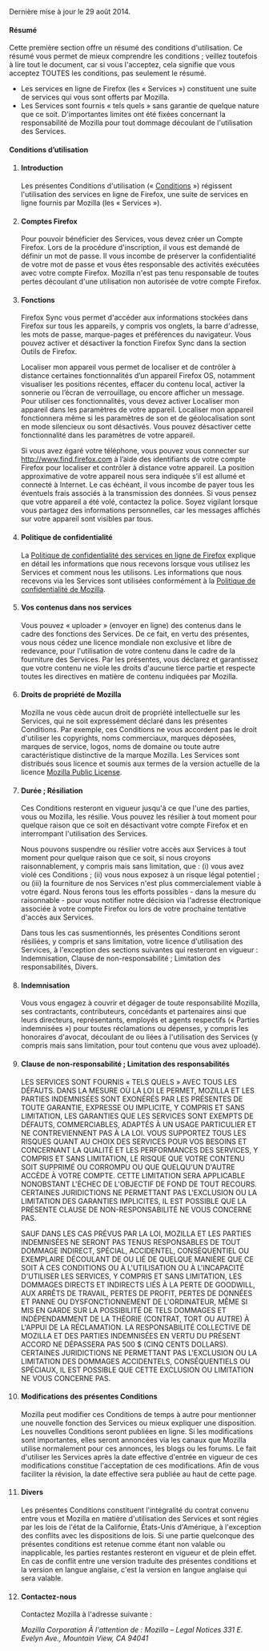 Dernière mise à jour le 29 août 2014.

#### Résumé

Cette première section offre un résumé des conditions d'utilisation. Ce résumé vous permet de mieux comprendre les conditions ; veillez toutefois à lire tout le document, car si vous l'acceptez, cela signifie que vous acceptez TOUTES les conditions, pas seulement le résumé.

- Les services en ligne de Firefox (les « Services ») constituent une suite de services qui vous sont offerts par Mozilla.
- Les Services sont fournis « tels quels » sans garantie de quelque nature que ce soit. D'importantes limites ont été fixées concernant la responsabilité de Mozilla pour tout dommage découlant de l'utilisation des Services.

#### Conditions d’utilisation

1. #### Introduction

    Les présentes Conditions d'utilisation (« <u>Conditions</u> ») régissent l'utilisation des services en ligne de Firefox, une suite de services en ligne fournis par Mozilla (les « Services »).

2. #### Comptes Firefox

    Pour pouvoir bénéficier des Services, vous devez créer un Compte Firefox. Lors de la procédure d'inscription, il vous est demandé de définir un mot de passe. Il vous incombe de préserver la confidentialité de votre mot de passe et vous êtes responsable des activités exécutées avec votre compte Firefox. Mozilla n'est pas tenu responsable de toutes pertes découlant d'une utilisation non autorisée de votre compte Firefox.

3. #### Fonctions

    Firefox Sync vous permet d'accéder aux informations stockées dans Firefox sur tous les appareils, y compris vos onglets, la barre d'adresse, les mots de passe, marque-pages et préférences du navigateur. Vous pouvez activer et désactiver la fonction Firefox Sync dans la section Outils de Firefox.

    Localiser mon appareil vous permet de localiser et de contrôler à distance certaines fonctionnalités d’un appareil Firefox OS, notamment visualiser les positions récentes, effacer du contenu local, activer la sonnerie ou l’écran de verrouillage, ou encore afficher un message. Pour utiliser ces fonctionnalités, vous devez activer Localiser mon appareil dans les paramètres de votre appareil. Localiser mon appareil fonctionnera même si les paramètres de son et de géolocalisation sont en mode silencieux ou sont désactivés. Vous pouvez désactiver cette fonctionnalité dans les paramètres de votre appareil.

    Si vous avez égaré votre téléphone, vous pouvez vous connecter sur http://www.find.firefox.com à l’aide des identifiants de votre compte Firefox pour localiser et contrôler à distance votre appareil. La position approximative de votre appareil nous sera indiquée s’il est allumé et connecté à Internet. Le cas échéant, il vous incombe de payer tous les éventuels frais associés à la transmission des données. Si vous pensez que votre appareil a été volé, contactez la police. Soyez vigilant lorsque vous partagez des informations personnelles, car les messages affichés sur votre appareil sont visibles par tous.

4. #### Politique de confidentialité

    La [Politique de confidentialité des services en ligne de Firefox](https://www.mozilla.org/privacy/firefox-cloud/) explique en détail les informations que nous recevons lorsque vous utilisez les Services et comment nous les utilisons. Les informations que nous recevons via les Services sont utilisées conformément à la [Politique de confidentialité de Mozilla](https://www.mozilla.org/privacy/).

5. #### Vos contenus dans nos services

    Vous pouvez « uploader » (envoyer en ligne) des contenus dans le cadre des fonctions des Services. De ce fait, en vertu des présentes, vous nous cédez une licence mondiale non exclusive et libre de redevance, pour l'utilisation de votre contenu dans le cadre de la fourniture des Services. Par les présentes, vous déclarez et garantissez que votre contenu ne viole les droits d'aucune tierce partie et respecte toutes les directives en matière de contenu indiquées par Mozilla.

6. #### Droits de propriété de Mozilla

    Mozilla ne vous cède aucun droit de propriété intellectuelle sur les Services, qui ne soit expressément déclaré dans les présentes Conditions. Par exemple, ces Conditions ne vous accordent pas le droit d'utiliser les copyrights, noms commerciaux, marques déposées, marques de service, logos, noms de domaine ou toute autre caractéristique distinctive de la marque Mozilla. Les Services sont distribués sous licence et soumis aux termes de la version actuelle de la licence [Mozilla Public License](https://www.mozilla.org/MPL/).

7. #### Durée ; Résiliation

    Ces Conditions resteront en vigueur jusqu'à ce que l'une des parties, vous ou Mozilla, les résilie. Vous pouvez les résilier à tout moment pour quelque raison que ce soit en désactivant votre compte Firefox et en interrompant l'utilisation des Services.

    Nous pouvons suspendre ou résilier votre accès aux Services à tout moment pour quelque raison que ce soit, si nous croyons raisonnablement, y compris mais sans limitation, que : (i) vous avez violé ces Conditions ; (ii) vous nous exposez à un risque légal potentiel ; ou (iii) la fourniture de nos Services n'est plus commercialement viable à votre égard. Nous ferons tous les efforts possibles - dans la mesure du raisonnable - pour vous notifier notre décision via l'adresse électronique associée à votre compte Firefox ou lors de votre prochaine tentative d'accès aux Services.

    Dans tous les cas susmentionnés, les présentes Conditions seront résiliées, y compris et sans limitation, votre licence d'utilisation des Services, à l'exception des sections suivantes qui resteront en vigueur : Indemnisation, Clause de non-responsabilité ; Limitation des responsabilités, Divers.

8. #### Indemnisation

    Vous vous engagez à couvrir et dégager de toute responsabilité Mozilla, ses contractants, contributeurs, concédants et partenaires ainsi que leurs directeurs, représentants, employés et agents respectifs (« Parties indemnisées ») pour toutes réclamations ou dépenses, y compris les honoraires d'avocat, découlant de ou liées à l'utilisation des Services (y compris mais sans limitation, pour tout contenu que vous avez uploadé).

9. #### Clause de non-responsabilité ; Limitation des responsabilités

    LES SERVICES SONT FOURNIS « TELS QUELS » AVEC TOUS LES DÉFAUTS. DANS LA MESURE OÙ LA LOI LE PERMET, MOZILLA ET LES PARTIES INDEMNISÉES SONT EXONÉRÉS PAR LES PRÉSENTES DE TOUTE GARANTIE, EXPRESSE OU IMPLICITE, Y COMPRIS ET SANS LIMITATION, LES GARANTIES QUE LES SERVICES SONT EXEMPTS DE DÉFAUTS, COMMERCIABLES, ADAPTÉS À UN USAGE PARTICULIER ET NE CONTREVIENNENT PAS À LA LOI. VOUS SUPPORTEZ TOUS LES RISQUES QUANT AU CHOIX DES SERVICES POUR VOS BESOINS ET CONCERNANT LA QUALITÉ ET LES PERFORMANCES DES SERVICES, Y COMPRIS ET SANS LIMITATION, LE RISQUE QUE VOTRE CONTENU SOIT SUPPRIMÉ OU CORROMPU OU QUE QUELQU'UN D'AUTRE ACCÈDE À VOTRE COMPTE. CETTE LIMITATION SERA APPLICABLE NONOBSTANT L'ÉCHEC DE L'OBJECTIF DE FOND DE TOUT RECOURS. CERTAINES JURIDICTIONS NE PERMETTANT PAS L'EXCLUSION OU LA LIMITATION DES GARANTIES IMPLICITES, IL EST POSSIBLE QUE LA PRÉSENTE CLAUSE DE NON-RESPONSABILITÉ NE VOUS CONCERNE PAS.

    SAUF DANS LES CAS PRÉVUS PAR LA LOI, MOZILLA ET LES PARTIES INDEMNISÉES NE SERONT PAS TENUS RESPONSABLES DE TOUT DOMMAGE INDIRECT, SPÉCIAL, ACCIDENTEL, CONSÉQUENTIEL OU EXEMPLAIRE DÉCOULANT DE OU LIÉ DE QUELQUE MANIÈRE QUE CE SOIT À CES CONDITIONS OU À L'UTILISATION OU À L'INCAPACITÉ D'UTILISER LES SERVICES, Y COMPRIS ET SANS LIMITATION, LES DOMMAGES DIRECTS ET INDIRECTS LIÉS À LA PERTE DE GOODWILL, AUX ARRÊTS DE TRAVAIL, PERTES DE PROFIT, PERTES DE DONNÉES ET PANNE OU DYSFONCTIONNEMENT DE L'ORDINATEUR, MÊME SI MIS EN GARDE SUR LA POSSIBILITÉ DE TELS DOMMAGES ET INDÉPENDAMMENT DE LA THÉORIE (CONTRAT, TORT OU AUTRE) À L'APPUI DE LA RÉCLAMATION. LA RESPONSABILITÉ COLLECTIVE DE MOZILLA ET DES PARTIES INDEMNISÉES EN VERTU DU PRÉSENT ACCORD NE DÉPASSERA PAS 500 $ (CINQ CENTS DOLLARS). CERTAINES JURIDICTIONS NE PERMETTANT PAS L'EXCLUSION OU LA LIMITATION DES DOMMAGES ACCIDENTELS, CONSÉQUENTIELS OU SPÉCIAUX, IL EST POSSIBLE QUE CETTE EXCLUSION OU LIMITATION NE VOUS CONCERNE PAS.

10. #### Modifications des présentes Conditions

    Mozilla peut modifier ces Conditions de temps à autre pour mentionner une nouvelle fonction des Services ou mieux expliquer une disposition. Les nouvelles Conditions seront publiées en ligne. Si les modifications sont importantes, elles seront annoncées via les canaux que Mozilla utilise normalement pour ces annonces, les blogs ou les forums. Le fait d'utiliser les Services après la date effective d'entrée en vigueur de ces modifications constitue l'acceptation de ces modifications. Afin de vous faciliter la révision, la date effective sera publiée au haut de cette page.

11. #### Divers

    Les présentes Conditions constituent l'intégralité du contrat convenu entre vous et Mozilla en matière d'utilisation des Services et sont régies par les lois de l'état de la Californie, États-Unis d'Amérique, à l'exception des conflits avec les dispositions de lois. Si une partie quelconque des présentes conditions est retenue comme étant non valable ou inapplicable, les parties restantes resteront en vigueur et de plein effet. En cas de conflit entre une version traduite des présentes conditions et la version en langue anglaise, c'est la version en langue anglaise qui sera valable.

12. #### Contactez-nous

    Contactez Mozilla à l'adresse suivante :

    <address>
      Mozilla Corporation 
      À l'attention de : Mozilla – Legal Notices 
      331 E. Evelyn Ave., 
      Mountain View, CA 94041 
    </address>

